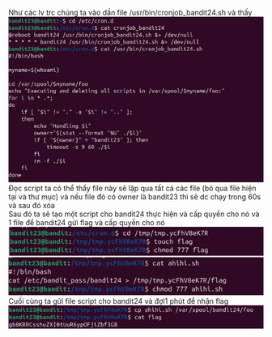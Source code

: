 Như các lv trc chúng ta vào dần file /usr/bin/cronjob_bandit24.sh và thấy\
![alt text](image/24.png)\
Đọc script ta có thể thấy file này sẽ lặp qua tất cả các file (bỏ qua file hiện tại và thư mục) và nếu file đó có owner là bandit23 thì sẽ dc chạy trong 60s và sau đó xóa\
Sau đó ta sẽ tạo một script cho bandit24 thực hiện và cấp quyền cho nó và 1 file để bandit24 gửi flag và cấp quyền cho nó\
![alt text](image/24.2.png)\
![alt text](image/24.1.png)\
Cuối cùng ta gửi file script cho bandit24 và đợi1 phút để nhận flag \
![alt text](image/24.3.png)